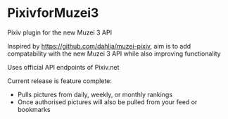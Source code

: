 # PixivforMuzei3
Pixiv plugin for the new Muzei 3 API

Inspired by https://github.com/dahlia/muzei-pixiv, aim is to  add compatability with the new Muzei 3 API while also improving functionality

Uses official API endpoints of Pixiv.net

Current release is feature complete:
  - Pulls pictures from daily, weekly, or monthly rankings
  - Once authorised pictures will also be pulled from your feed or bookmarks
